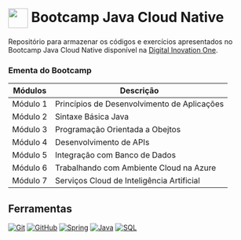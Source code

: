 <h1>
    <a href="https://www.dio.me/">
     <img align="center" width="40px" src="https://hermes.digitalinnovation.one/assets/diome/logo-minimized.png"></a>
    <span> Bootcamp Java Cloud Native</span>
</h1>

Repositório para armazenar os códigos e exercícios apresentados no Bootcamp Java Cloud Native disponível na [Digital Inovation One](https.dio.me/).

### Ementa do Bootcamp

| Módulos | Descrição |
|-|-|
| Módulo 1 | Princípios de Desenvolvimento de Aplicações |
| Módulo 2 | Sintaxe Básica Java |
| Módulo 3 | Programação Orientada a Obejtos |
| Módulo 4 | Desenvolvimento de APIs |
| Módulo 5 | Integração com Banco de Dados |
| Módulo 6 | Trabalhando com Ambiente Cloud na Azure |
| Módulo 7 | Serviços Cloud de Inteligência Artificial |

## Ferramentas
[![Git](https://img.shields.io/badge/Git-000?style=for-the-badge&logo=git&logoColor=E94D5F)](https://git-scm.com/doc) 
[![GitHub](https://img.shields.io/badge/GitHub-000?style=for-the-badge&logo=github&logoColor=30A3DC)](https://docs.github.com/)
[![Spring](https://img.shields.io/badge/Spring-000?style=for-the-badge&logo=spring&logoColor=6DB33F)](https://spring.io/)
[![Java](https://img.shields.io/badge/Java-000?style=for-the-badge&logo=java&logoColor=white)](https://www.java.com/)
[![SQL](https://img.shields.io/badge/SQL-000?style=for-the-badge&logo=database&logoColor=white)](https://www.microsoft.com/en-us/sql-server)
<br>
